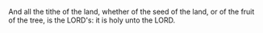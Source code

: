 And all the tithe of the land, whether of the seed of the land, or of the fruit of the tree, is the LORD's: it is holy unto the LORD.
